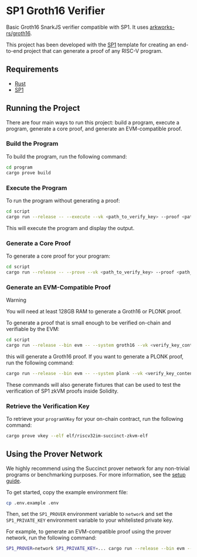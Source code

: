 # SP1 Groth16 Verifier

Basic Groth16 SnarkJS verifier compatible with SP1. It uses [arkworks-rs/groth16](https://github.com/arkworks-rs/groth16).

This project has been developed with the [SP1](https://github.com/succinctlabs/sp1) template for creating an end-to-end project
that can generate a proof of any RISC-V program.

## Requirements

- [Rust](https://rustup.rs/)
- [SP1](https://docs.succinct.xyz/getting-started/install.html)

## Running the Project

There are four main ways to run this project: build a program, execute a program, generate a core proof, and
generate an EVM-compatible proof.

### Build the Program

To build the program, run the following command:

```sh
cd program
cargo prove build
```

### Execute the Program

To run the program without generating a proof:

```sh
cd script
cargo run --release -- --execute --vk <path_to_verify_key> --proof <path_to_proof> --inputs <path_to_public_inputs>
```

This will execute the program and display the output.

### Generate a Core Proof

To generate a core proof for your program:

```sh
cd script
cargo run --release -- --prove --vk <path_to_verify_key> --proof <path_to_proof> --inputs <path_to_public_inputs>
```

### Generate an EVM-Compatible Proof

> [!WARNING]
> You will need at least 128GB RAM to generate a Groth16 or PLONK proof.

To generate a proof that is small enough to be verified on-chain and verifiable by the EVM:

```sh
cd script
cargo run --release --bin evm -- --system groth16 --vk <verify_key_content> --proof <proof_content> --inputs <inputs_content>
```

this will generate a Groth16 proof. If you want to generate a PLONK proof, run the following command:

```sh
cargo run --release --bin evm -- --system plonk --vk <verify_key_content> --proof <proof_content> --inputs <inputs_content>
```

These commands will also generate fixtures that can be used to test the verification of SP1 zkVM proofs
inside Solidity.

### Retrieve the Verification Key

To retrieve your `programVKey` for your on-chain contract, run the following command:

```sh
cargo prove vkey --elf elf/riscv32im-succinct-zkvm-elf
```

## Using the Prover Network

We highly recommend using the Succinct prover network for any non-trivial programs or benchmarking purposes. For more information, see the [setup guide](https://docs.succinct.xyz/generating-proofs/prover-network.html).

To get started, copy the example environment file:

```sh
cp .env.example .env
```

Then, set the `SP1_PROVER` environment variable to `network` and set the `SP1_PRIVATE_KEY`
environment variable to your whitelisted private key.

For example, to generate an EVM-compatible proof using the prover network, run the following
command:

```sh
SP1_PROVER=network SP1_PRIVATE_KEY=... cargo run --release --bin evm --vk <verify_key_content> --proof <proof_content> --inputs <inputs_content>
```
